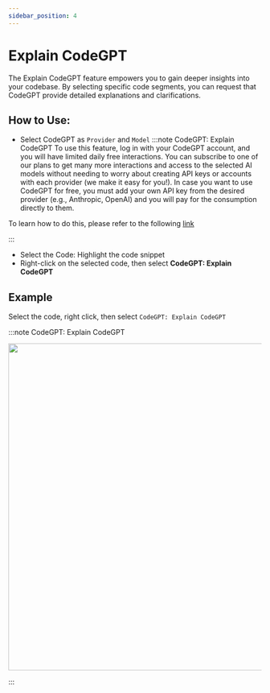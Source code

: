 ```yaml
---
sidebar_position: 4
---
```


# Explain CodeGPT

The Explain CodeGPT feature empowers you to gain deeper insights into your codebase. By selecting specific code segments, you can request that CodeGPT provide detailed explanations and clarifications.

## How to Use:
- Select CodeGPT as `Provider`  and `Model`
:::note CodeGPT: Explain CodeGPT
To use this feature, log in with your CodeGPT account, and you will have limited daily free interactions. You can subscribe to one of our plans to get many more interactions and access to the selected AI models without needing to worry about creating API keys or accounts with each provider (we make it easy for you!). In case you want to use CodeGPT for free, you must add your own API key from the desired provider (e.g., Anthropic, OpenAI) and you will pay for the consumption directly to them.

To learn how to do this, please refer to the following [link](https://intercom.help/codegpt/en/articles/8699317-connect-with-codegpt-new-extension)

:::
- Select the Code: Highlight the code snippet
- Right-click on the selected code, then select **CodeGPT: Explain CodeGPT**

## Example
Select the code, right click, then select `CodeGPT: Explain CodeGPT`

:::note CodeGPT: Explain CodeGPT
<p align="center">
  <img width="900" height="650" src="https://github.com/davila7/code-gpt-docs/assets/37567214/2492aead-937b-4c7d-ac83-dc736aa27e3f" />
</p>
:::


